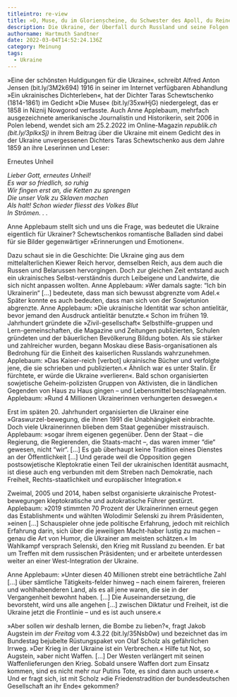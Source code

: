 ```yaml
---
titleintro: re-view
title: »O, Muse, du im Glorienscheine, du Schwester des Apoll, du Reine«
description: Die Ukraine, der Überfall durch Russland und seine Folgen
authorname: Hartmuth Sandtner
date: 2022-03-04T14:52:24.136Z
category: Meinung
tags:
  - Ukraine
---
```

»Eine der schönsten Huldigungen für die Ukraine«, schreibt Alfred Anton Jensen (bit.ly/3M2k694) 1916 in seiner im Internet verfügbaren Abhandlung »Ein ukrainisches Dichterleben«, hat der Dichter Taras Schewtschenko (1814-1861) im Gedicht »Die Muse« (bit.ly/35xwHjG) niedergelegt, das er 1858 in Niznij Nowgorod verfasste. Auch Anne Applebaum, mehrfach ausgezeichnete amerikanische Journalistin und Historikerin, seit 2006 in Polen lebend, wendet sich am 25.2.2022 im Online-Magazin *republik.ch (*bit.ly/3plkxSj*)* in ihrem Beitrag über die Ukraine mit einem Gedicht des in der Ukraine unvergessenen Dichters Taras Schewtschenko aus dem Jahre 1859 an ihre Leserinnen und Leser: 

Erneutes Unheil

*Lieber Gott, erneutes Unheil!\
Es war so friedlich, so ruhig*\
*Wir fingen erst an, die Ketten zu sprengen*\
*Die unser Volk zu Sklaven machen*\
*Als halt! Schon wieder fliesst des Volkes Blut* \
*In Strömen. . .*

Anne Applebaum stellt sich und uns die Frage, was bedeutet die Ukraine eigentlich für Ukrainer? Schewtschenkos romantische Balladen sind dabei für sie Bilder gegenwärtiger »Erinnerungen und Emotionen«.

Dazu schaut sie in die Geschichte: Die Ukraine ging aus dem mittelalterlichen Kiewer Reich hervor, demselben Reich, aus dem auch die Russen und Belarussen hervorgingen. Doch zur gleichen Zeit entstand auch ein ukrainisches Selbst-verständnis durch Leibeigene und Landwirte, die sich nicht anpassen wollten. Anne Applebaum: »Wer damals sagte: “Ich bin Ukrainerin“ \[...] bedeutete, dass man sich bewusst abgrenzte vom Adel.« Später konnte es auch bedeuten, dass man sich von der Sowjetunion abgrenzte. Anne Applebaum: »Die ukrainische Identität war schon antielitär, bevor jemand den Ausdruck antielitär benutzte.« Schon im frühen 19. Jahrhundert gründete die »Zivil-gesellschaft« Selbsthilfe-gruppen und Lern-gemeinschaften, die Magazine und Zeitungen publizierten, Schulen gründeten und der bäuerlichen Bevölkerung Bildung boten. Als sie stärker und zahlreicher wurden, begann Moskau diese Basis-organisationen als Bedrohung für die Einheit des kaiserlichen Russlands wahrzunehmen. Applebaum: »Das Kaiser-reich \[verbot] ukrainische Bücher und verfolgte jene, die sie schrieben und publizierten.« Ähnlich war es unter Stalin. Er fürchtete, er würde die Ukraine »verlieren«. Bald schon organisierten sowjetische Geheim-polizisten Gruppen von Aktivisten, die in ländlichen Gegenden von Haus zu Haus gingen – und Lebensmittel beschlagnahmten. Applebaum: »Rund 4 Millionen Ukrainerinnen verhungerten deswegen.« 

Erst im späten 20. Jahrhundert organisierten die Ukrainer eine »Graswurzel-bewegung, die ihnen 1991 die Unabhängigkeit einbrachte. Doch viele Ukrainerinnen blieben dem Staat gegenüber misstrauisch. Applebaum: »sogar ihrem eigenen gegenüber. Denn der Staat – die Regierung, die Regierenden, die Staats-macht –, das waren immer “die“ gewesen, nicht “wir“. \[...] Es gab überhaupt keine Tradition eines Dienstes an der Öffentlichkeit \[...] Und gerade weil die Opposition gegen postsowjetische Kleptokratie einen Teil der ukrainischen Identität ausmacht, ist diese auch eng verbunden mit dem Streben nach Demokratie, nach Freiheit, Rechts-staatlichkeit und europäischer Integration.«

Zweimal, 2005 und 2014, haben selbst organisierte ukrainische Protest-bewegungen kleptokratische und autokratische Führer gestürzt. Applebaum: »2019 stimmten 70 Prozent der Ukrainerinnen erneut gegen das Establishment« und wählten Wolodimir Selenski zu ihrem Präsidenten, »einen \[...] Schauspieler ohne jede politische Erfahrung, jedoch mit reichlich Erfahrung darin, sich über die jeweiligen Macht-haber lustig zu machen – genau die Art von Humor, die Ukrainer am meisten schätzen.« Im Wahlkampf versprach Selenski, den Krieg mit Russland zu beenden. Er bat um Treffen mit dem russischen Präsidenten; und er arbeitete unterdessen weiter an einer West-Integration der Ukraine.

Anne Applebaum: »Unter diesen 40 Millionen strebt eine beträchtliche Zahl \[...] über sämtliche Tätigkeits-felder hinweg – nach einem faireren, freieren und wohlhabenderen Land, als es all jene waren, die sie in der Vergangenheit bewohnt haben. \[...] Die Auseinandersetzung, die bevorsteht, wird uns alle angehen \[...] zwischen Diktatur und Freiheit, ist die Ukraine jetzt die Frontlinie – und es ist auch unsere.«

»Aber sollen wir deshalb lernen, die Bombe zu lieben?«, fragt Jakob Augstein im *der Freitag* vom 4.3.22 (bit.ly/35Nsb0w) und bezeichnet das im Bundestag bejubelte Rüstungspaket von Olaf Scholz als gefährlichen Irrweg. »Der Krieg in der Ukraine ist ein Verbrechen.« Hilfe tut Not, so Augstein, »aber nicht Waffen. \[...] Der Westen verlängert mit seinen Waffenlieferungen den Krieg. Sobald unsere Waffen dort zum Einsatz kommen, sind es nicht mehr nur Putins Tote, es sind dann auch unsere.« Und er fragt sich, ist mit Scholz »die Friedenstradition der bundesdeutschen Gesellschaft an ihr Ende« gekommen?